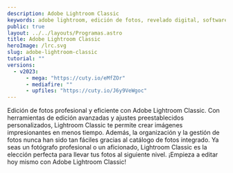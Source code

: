 ```yaml
---
description: Adobe Lightroom Classic
keywords: adobe lightroom, edición de fotos, revelado digital, software de fotografía, ajustes preestablecidos, organización de fotos, catálogo de fotos, software de edición, flujo de trabajo de fotografía, fotos RAW, fotógrafos, herramientas de edición de fotos
public: true
layout: ../../layouts/Programas.astro
title: Adobe Lightroom Classic
heroImage: /lrc.svg
slug: adobe-lightroom-classic
tutorial: ""
versions:
  - v2023:
      - mega: "https://cuty.io/eMfZOr"
      - mediafire: ""
      - upfiles: "https://cuty.io/J6y9VeWgoc"
---
```


Edición de fotos profesional y eficiente con Adobe Lightroom Classic. Con herramientas de edición avanzadas y ajustes preestablecidos personalizados, Lightroom Classic te permite crear imágenes impresionantes en menos tiempo. Además, la organización y la gestión de fotos nunca han sido tan fáciles gracias al catálogo de fotos integrado. Ya seas un fotógrafo profesional o un aficionado, Lightroom Classic es la elección perfecta para llevar tus fotos al siguiente nivel. ¡Empieza a editar hoy mismo con Adobe Lightroom Classic!
